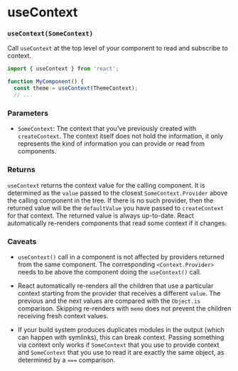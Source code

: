 # useContext

### `useContext(SomeContext)`

Call `useContext` at the top level of your component to read and subscribe to context.


``` js
import { useContext } from 'react';

function MyComponent() {
  const theme = useContext(ThemeContext);
  // ...
```

### Parameters

* `SomeContext`: The context that you’ve previously created with `createContext`. The context itself does not hold the information, it only represents the kind of information you can provide or read from components.

### Returns

`useContext` returns the context value for the calling component. It is determined as the `value` passed to the closest `SomeContext.Provider` above the calling component in the tree. If there is no such provider, then the returned value will be the `defaultValue` you have passed to `createContext` for that context. The returned value is always up-to-date. React automatically re-renders components that read some context if it changes.

### Caveats

* `useContext()` call in a component is not affected by providers returned from the same component. The corresponding `<Context.Provider>` needs to be above the component doing the `useContext()` call.

* React automatically re-renders all the children that use a particular context starting from the provider that receives a different `value`. The previous and the next values are compared with the `Object.is` comparison. Skipping re-renders with `memo` does not prevent the children receiving fresh context values.

* If your build system produces duplicates modules in the output (which can happen with symlinks), this can break context. Passing something via context only works if `SomeContext` that you use to provide context and `SomeContext` that you use to read it are exactly the same object, as determined by a `===` comparison.
